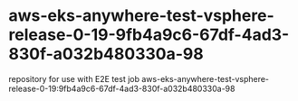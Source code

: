 # aws-eks-anywhere-test-vsphere-release-0-19-9fb4a9c6-67df-4ad3-830f-a032b480330a-98
repository for use with E2E test job aws-eks-anywhere-test-vsphere-release-0-19:9fb4a9c6-67df-4ad3-830f-a032b480330a-98
